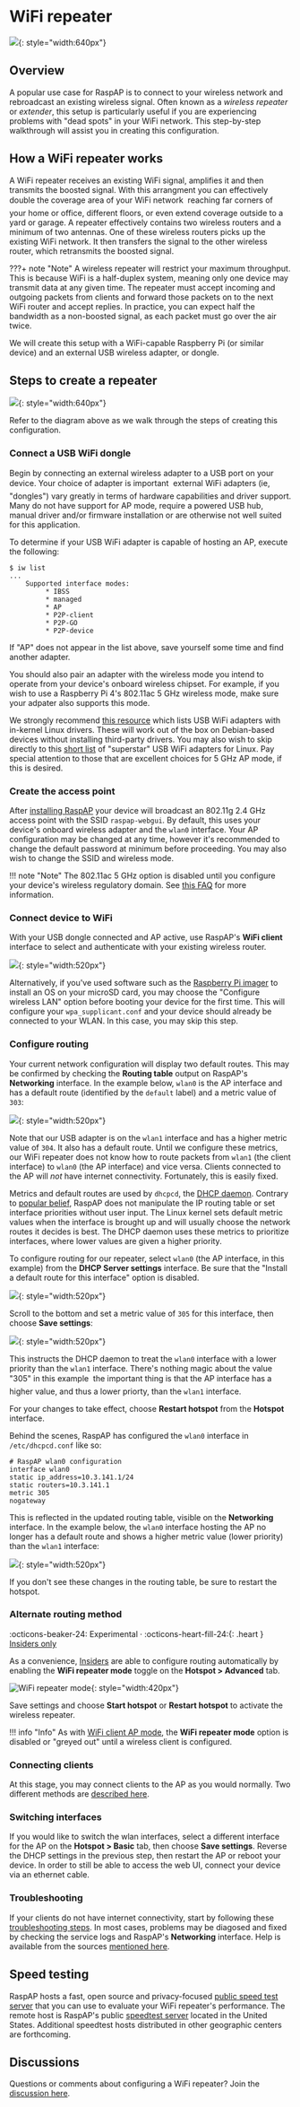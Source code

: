 # WiFi repeater

![](https://user-images.githubusercontent.com/229399/224082441-d9db2204-2ea5-434a-b96a-c23aef581a80.jpg){: style="width:640px"}

## Overview
A popular use case for RaspAP is to connect to your wireless network and rebroadcast an existing wireless signal. Often known as a *wireless repeater* or *extender*, this setup is particularly useful if you are 
experiencing problems with "dead spots" in your WiFi network. This step-by-step walkthrough will assist you in creating this configuration. 

## How a WiFi repeater works
A WiFi repeater receives an existing WiFi signal, amplifies it and then transmits the boosted signal. With this arrangment you can effectively double the coverage area of your WiFi network &#151; reaching far corners of your home or office, different floors, or even extend coverage outside to a yard or garage. A repeater effectively contains two wireless routers and a minimum of two antennas. One of these wireless routers picks up the existing WiFi network. It then transfers the signal to the other wireless router, which retransmits the boosted signal.

???+ note "Note"
    A wireless repeater will restrict your maximum throughput. This is because WiFi is a half-duplex system, meaning only one device may transmit data at any given time. The repeater must accept incoming and outgoing packets from clients and forward those packets on to the next WiFi router and accept replies. In practice, you can expect half the bandwidth as a non-boosted signal, as each packet must go over the air twice.

We will create this setup with a WiFi-capable Raspberry Pi (or similar device) and an external USB wireless adapter, or dongle.

## Steps to create a repeater

![](https://user-images.githubusercontent.com/229399/223980087-08c788b7-5f26-434e-8b1d-753956e37195.png){: style="width:640px"}

Refer to the diagram above as we walk through the steps of creating this configuration.

### Connect a USB WiFi dongle
Begin by connecting an external wireless adapter to a USB port on your device. Your choice of adapter is important &#151; external WiFi adapters (ie, "dongles") vary greatly in terms of hardware capabilities and driver support. Many do not have support for AP mode, require a powered USB hub, manual driver and/or firmware installation or are otherwise not well suited for this application.

To determine if your USB WiFi adapter is capable of hosting an AP, execute the following:

```
$ iw list
...
	Supported interface modes:
		 * IBSS
		 * managed
		 * AP
		 * P2P-client
		 * P2P-GO
		 * P2P-device
```

If "AP" does not appear in the list above, save yourself some time and find another adapter.

You should also pair an adapter with the wireless mode you intend to operate from your device's onboard wireless chipset. For example, if you wish to use a Raspberry Pi 4's 802.11ac 5 GHz wireless mode, make sure your adpater also supports this mode. 

We strongly recommend [this resource](https://github.com/morrownr/USB-WiFi) which lists USB WiFi adapters with in-kernel Linux drivers. These will work out of the box on Debian-based devices without
installing third-party drivers. You may also wish to skip directly to this [short list](https://github.com/morrownr/USB-WiFi/blob/main/home/The_Short_List.md) of "superstar" USB WiFi adapters for Linux. Pay special attention to those that are excellent choices for 5 GHz AP mode, if this
is desired.

### Create the access point
After [installing RaspAP](index.md#quick-start) your device will broadcast an 802.11g 2.4 GHz access point with the SSID `raspap-webgui`. By default, this uses your device's onboard wireless adapter and the `wlan0` interface. Your AP configuration may be changed at any time, however it's recommended to change the default password at minimum before proceeding. You may also wish to change the SSID and wireless mode.

!!! note "Note"
    The 802.11ac 5 GHz option is disabled until you configure your device's wireless regulatory domain. See [this FAQ](faq.md#80211ac) for more information.  

### Connect device to WiFi
With your USB dongle connected and AP active, use RaspAP's **WiFi client** interface to select and authenticate with your existing wireless router. 

![](https://user-images.githubusercontent.com/229399/229068398-25525131-7262-4aed-a5ac-4cd8e9b7782f.png){: style="width:520px"}

Alternatively, if you've used software such as the [Raspberry Pi imager](https://www.raspberrypi.com/software/) to install an OS on your microSD card, you may choose the "Configure wireless LAN" option
before booting your device for the first time. This will configure your `wpa_supplicant.conf` and your device should already be connected to your WLAN. In this case, you may skip this step.

### Configure routing
Your current network configuration will display two default routes. This may be confirmed by checking the **Routing table** output on RaspAP's **Networking** interface. In the example below, `wlan0` is the
AP interface and has a default route (identified by the `default` label) and a metric value of `303`:

![](https://user-images.githubusercontent.com/229399/224091327-2481764c-3b39-48f7-b7a2-26b3587db8e2.png){: style="width:520px"}

Note that our USB adapter is on the `wlan1` interface and has a higher metric value of `304`. It also has a default route. Until we configure these metrics, our WiFi repeater does not know how to route
packets from `wlan1` (the client interface) to `wlan0` (the AP interface) and vice versa. Clients connected to the AP will *not* have internet connectivity. Fortunately, this is easily fixed.

Metrics and default routes are used by `dhcpcd`, the [DHCP daemon](https://man.archlinux.org/man/core/dhcpcd/dhcpcd.8.en). Contrary to [popular belief](https://www.reddit.com/r/RaspAP/comments/10601do/issues_with_raspap_and_routing_traffic_from_wlan0/), RaspAP does not manipulate the IP routing table or set interface priorities without user input. The Linux kernel sets default metric values when 
the interface is brought up and will usually choose the network routes it decides is best. The DHCP daemon uses these metrics to prioritize interfaces, where lower values are given a higher priority.

To configure routing for our repeater, select `wlan0` (the AP interface, in this example) from the **DHCP Server settings** interface. Be sure that the "Install a default route for this interface" option is disabled. 

![](https://user-images.githubusercontent.com/229399/147859041-5abaab36-b474-43a4-98f6-5aebfca5c9bf.png){: style="width:520px"}

Scroll to the bottom and set a metric value of `305` for this interface, then choose **Save settings**:

![](https://user-images.githubusercontent.com/229399/224007041-f1f11f60-0545-4673-a87d-7c6297d2b129.png){: style="width:520px"}

This instructs the DHCP daemon to treat the `wlan0` interface with a lower priority than the `wlan1` interface. There's nothing magic about the value "305" in this example &#151; the important thing is that the AP interface has a higher value, and thus a lower priorty, than the `wlan1` interface. 

For your changes to take effect, choose **Restart hotspot** from the **Hotspot** interface.

Behind the scenes, RaspAP has configured the `wlan0` interface in `/etc/dhcpcd.conf` like so:

```
# RaspAP wlan0 configuration
interface wlan0
static ip_address=10.3.141.1/24
static routers=10.3.141.1
metric 305
nogateway
```

This is reflected in the updated routing table, visible on the **Networking** interface. In the example below, the `wlan0` interface hosting the AP no longer has a default route and shows a higher metric
value (lower priority) than the `wlan1` interface:

![](https://user-images.githubusercontent.com/229399/224091951-2ec46f45-c552-4cf4-87f4-384fa6f52ada.png){: style="width:520px"}

If you don't see these changes in the routing table, be sure to restart the hotspot. 

### Alternate routing method
:octicons-beaker-24: Experimental · :octicons-heart-fill-24:{: .heart } [Insiders only](insiders.md)

As a convenience, [Insiders](insiders.md) are able to configure routing automatically by enabling the **WiFi repeater mode** toggle on the **Hotspot > Advanced** tab.

![WiFi repeater mode](https://github.com/RaspAP/raspap-webgui/assets/229399/fce68f76-2770-4d3e-99e1-ee9132408a0a){: style="width:420px"}

Save settings and choose **Start hotspot** or **Restart hotspot** to activate the wireless repeater.

!!! info "Info"
    As with [WiFi client AP mode](ap-sta.md), the **WiFi repeater mode** option is disabled or "greyed out" until a wireless client is configured. 

### Connecting clients
At this stage, you may connect clients to the AP as you would normally. Two different methods are [described here](ap-basics.md#connecting-clients).

### Switching interfaces
If you would like to switch the wlan interfaces, select a different interface for the AP on the **Hotspot > Basic** tab, then choose **Save settings**. Reverse the DHCP settings in the previous step, then restart the AP or reboot your device. In order to still be able to access the web UI, connect your device via an ethernet cable.

### Troubleshooting
If your clients do not have internet connectivity, start by following these [troubleshooting steps](ap-basics.md#troubleshooting). In most cases, problems may be diagosed and fixed by checking the service 
logs and RaspAP's **Networking** interface. Help is available from the sources [mentioned here](ap-basics.md#diagnosing-problems).

## Speed testing
RaspAP hosts a fast, open source and privacy-focused [public speed test server](speedtest.md) that you can use to evaluate your WiFi repeater's performance. The remote host is RaspAP's public [speedtest server](https://speedtest.raspap.com/) located in the United States. Additional speedtest hosts distributed in other geographic centers are forthcoming.

## Discussions
Questions or comments about configuring a WiFi repeater? Join the [discussion here](https://github.com/RaspAP/raspap-webgui/discussions/).
